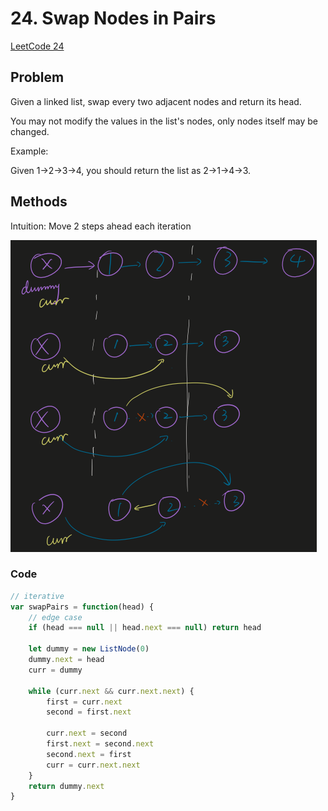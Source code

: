 # 24. Swap Nodes in Pairs

[LeetCode 24](https://leetcode.com/problems/swap-nodes-in-pairs/)

## Problem

Given a linked list, swap every two adjacent nodes and return its head.

You may not modify the values in the list's nodes, only nodes itself may be changed.

Example:

Given 1->2->3->4, you should return the list as 2->1->4->3.

## Methods

Intuition: 
Move 2 steps ahead each iteration

![image](https://github.com/frostace/LeetCode/blob/master/Linked%20List/24-iterative.png)


### Code

```JavaScript
// iterative
var swapPairs = function(head) {
    // edge case
    if (head === null || head.next === null) return head
    
    let dummy = new ListNode(0)
    dummy.next = head
    curr = dummy
    
    while (curr.next && curr.next.next) {
        first = curr.next
        second = first.next
        
        curr.next = second
        first.next = second.next
        second.next = first
        curr = curr.next.next
    }
    return dummy.next
}
```
